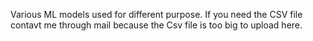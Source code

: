 Various ML models used for different purpose. If you need the CSV file contavt me through mail because  the Csv file is too big to upload here.
